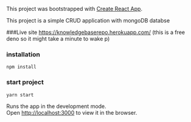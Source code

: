 This project was bootstrapped with [Create React App](https://github.com/facebook/create-react-app).

This project is a simple CRUD application with mongoDB databse

###Live site
https://knowledgebaserepo.herokuapp.com/  (this is a free deno so it might take a minute to wake p)

### installation

`npm install`

### start project

 `yarn start`
 

Runs the app in the development mode.<br />
Open [http://localhost:3000](http://localhost:3000) to view it in the browser.


